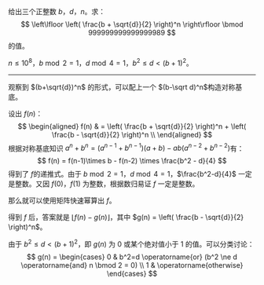 给出三个正整数 $b$，$d$，$n$。求：
$$
\left\lfloor \left( \frac{b + \sqrt{d}}{2} \right)^n \right\rfloor \bmod 999999999999999989
$$
的值。

$n \le 10^8$​​，$b \bmod 2 = 1$​​，$d \bmod 4 = 1$​​，$b^2 \le d < (b+1)^2$​。

---

观察到 $(b+\sqrt{d})^n$ 的形式，可以配上一个 $(b-\sqrt d)^n$​ 构造对称基底。

设出 $f(n)$：
$$
\begin{aligned}
f(n) & = \left( \frac{b + \sqrt{d}}{2} \right)^n + \left( \frac{b - \sqrt{d}}{2} \right)^n \\
\end{aligned}
$$
根据对称基底知识 $a^n + b^n = (a^{n-1} + b^{n-1})(a + b) - ab(a^{n-2} + b^{n-2})$​​ 有：
$$
f(n) = f(n-1)\times b - f(n-2) \times \frac{b^2 - d}{4}
$$
得到了 $f$​​ 的递推式。由于 $b \bmod 2 = 1$​​，$d \bmod 4 = 1$​​​，$\frac{b^2-d}{4}$​​ 一定是整数。又因 $f(0)$，$f(1)$ 为整数，根据数归易证 $f$​ 一定是整数。

那么就可以使用矩阵快速幂算出 $f$。

得到 $f$​​ 后，答案就是 $\left\lfloor f(n) - g(n) \right\rfloor$，其中 $g(n) = \left( \frac{b - \sqrt{d}}{2} \right)^n$。

由于 $b^2 \le d < (b+1)^2$​​，即 $g(n)$​​ 为 $0$​​ 或某个绝对值小于 $1$​​​ 的值。可以分类讨论：
$$
g(n) = \begin{cases}
0 & b^2=d \operatorname{or} (b^2 \ne d \operatorname{and} n \bmod 2 = 0) \\
1 & \operatorname{otherwise}
\end{cases}
$$


